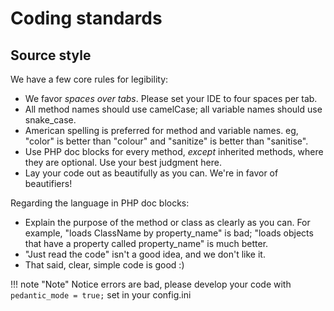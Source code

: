 # Coding standards

## Source style

We have a few core rules for legibility:

* We favor *spaces over tabs*. Please set your IDE to four spaces per tab.
* All method names should use camelCase; all variable names should use snake_case.
* American spelling is preferred for method and variable names. eg, "color" is better than "colour" and "sanitize" is better than "sanitise".
* Use PHP doc blocks for every method, *except* inherited methods, where they are optional. Use your best judgment here.
* Lay your code out as beautifully as you can. We're in favor of beautifiers!

Regarding the language in PHP doc blocks:

* Explain the purpose of the method or class as clearly as you can. For example, "loads ClassName by property_name" is bad; "loads objects that have a property called property_name" is much better.
* "Just read the code" isn't a good idea, and we don't like it.
* That said, clear, simple code is good :)

!!! note "Note"
    Notice errors are bad, please develop your code with ```pedantic_mode = true;``` set in your config.ini